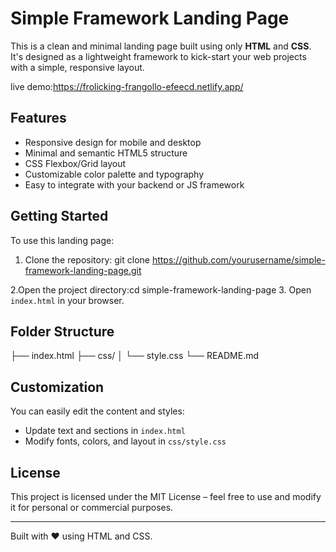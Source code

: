 # Simple Framework Landing Page

This is a clean and minimal landing page built using only **HTML** and **CSS**. It's designed as a lightweight framework to kick-start your web projects with a simple, responsive layout.

live demo:https://frolicking-frangollo-efeecd.netlify.app/

## Features

- Responsive design for mobile and desktop
- Minimal and semantic HTML5 structure
- CSS Flexbox/Grid layout
- Customizable color palette and typography
- Easy to integrate with your backend or JS framework

## Getting Started

To use this landing page:

1. Clone the repository:
git clone https://github.com/yourusername/simple-framework-landing-page.git

2.Open the project directory:cd simple-framework-landing-page
3. Open `index.html` in your browser.

## Folder Structure
├── index.html ├── css/ │   └── style.css └── README.md


## Customization

You can easily edit the content and styles:
- Update text and sections in `index.html`
- Modify fonts, colors, and layout in `css/style.css`

## License

This project is licensed under the MIT License – feel free to use and modify it for personal or commercial purposes.

---

Built with ❤️ using HTML and CSS.

